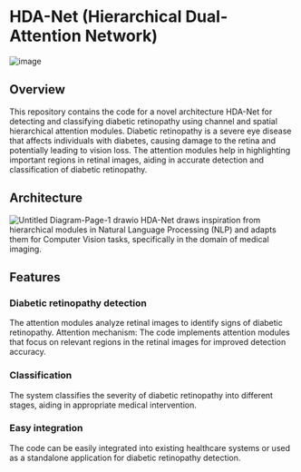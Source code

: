 # HDA-Net (Hierarchical Dual-Attention Network)


![image](https://github.com/TushirSahu/HDA-Net/assets/96677478/1553bb2d-aa67-4570-994e-4e25fc6f5814)



## Overview
This repository contains the code for a novel architecture HDA-Net for detecting and classifying diabetic retinopathy using channel and spatial hierarchical attention modules. Diabetic retinopathy is a severe eye disease that affects individuals with diabetes, causing damage to the retina and potentially leading to vision loss. The attention modules help in highlighting important regions in retinal images, aiding in accurate detection and classification of diabetic retinopathy.

<!-- This README provides an overview of the project, installation instructions, usage guidelines, and other relevant information. -->
## Architecture
![Untitled Diagram-Page-1 drawio](https://github.com/TushirSahu/CABNet/assets/96677478/8158708b-b963-495d-b421-19dde99f2ad0)
HDA-Net draws inspiration from hierarchical modules in Natural Language Processing (NLP) and adapts them for Computer Vision tasks, specifically in the domain of medical imaging.

## Features
### Diabetic retinopathy detection
The attention modules analyze retinal images to identify signs of diabetic retinopathy.
Attention mechanism: The code implements attention modules that focus on relevant regions in the retinal images for improved detection accuracy.
### Classification
The system classifies the severity of diabetic retinopathy into different stages, aiding in appropriate medical intervention.
### Easy integration
The code can be easily integrated into existing healthcare systems or used as a standalone application for diabetic retinopathy detection.
